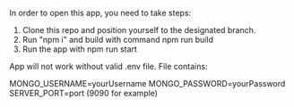 In order to open this app, you need to take steps:

1. Clone this repo and position yourself to the designated branch.
2. Run "npm i" and build with command npm run build
3. Run the app with npm run start

App will not work without valid .env file.
File contains:

MONGO_USERNAME=yourUsername
MONGO_PASSWORD=yourPassword
SERVER_PORT=port (9090 for example)
